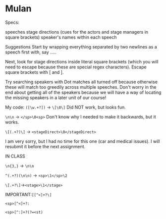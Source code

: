 # Mulan

Specs:

speeches
stage directions (cues for the actors and stage managers in square brackets)
speaker's names within each speech

Suggestions
Start by wrapping everything separated by two newlines as a speech first with, say <sp>....</sp>.

Next, look for stage directions inside literal square brackets (which you will need to escape because these are special regex characters). Escape square brackets with \[ and \].

Try searching speakers with Dot matches all turned off because otherwise these will match too greedily across multiple speeches. Don't worry in the end about getting all of the speakers because we will have a way of locating the missing speakers in a later unit of our course!


My code:
```([\w.+?])``` -> ```\[\0\]```
Did NOT work, but looks fun.

```\n\n``` -> ```</sp>\0<sp>```
Don't know why I needed to make it backwards, but it works.

```\[(.+?)\]``` -> ```<stageDirect>\0</stageDirect>```



I am very sorry, but I had no time for this one (car and medical issues). I will resubmit it before the next assignment. 



IN CLASS

```\n{3,}``` -> ```\n\n```

```^(.+?)(\n\n)``` -> ```<sp>\1</sp>\2```

```\[.+?\]```->```<stage>\1</stage>```

IMPORTANT:```[[^<]+?\]```

```<sp>[^<]+?:```

```<sp>[^:]+?(?=<st)```






